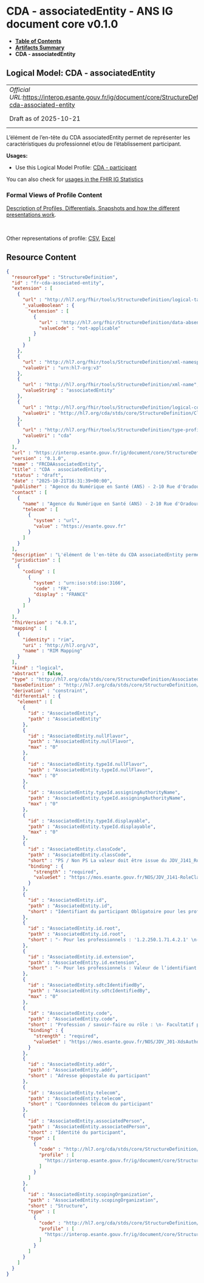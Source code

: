 # CDA - associatedEntity - ANS IG document core v0.1.0

* [**Table of Contents**](toc.md)
* [**Artifacts Summary**](artifacts.md)
* **CDA - associatedEntity**

## Logical Model: CDA - associatedEntity 

| | |
| :--- | :--- |
| *Official URL*:https://interop.esante.gouv.fr/ig/document/core/StructureDefinition/fr-cda-associated-entity | *Version*:0.1.0 |
| Draft as of 2025-10-21 | *Computable Name*:FRCDAAssociatedEntity |

 
L’élément de l’en-tête du CDA associatedEntity permet de représenter les caractéristiques du professionnel et/ou de l’établissement participant. 

**Usages:**

* Use this Logical Model Profile: [CDA - participant](StructureDefinition-fr-cda-participant.md)

You can also check for [usages in the FHIR IG Statistics](https://packages2.fhir.org/xig/ans.document.fr.core|current/StructureDefinition/fr-cda-associated-entity)

### Formal Views of Profile Content

 [Description of Profiles, Differentials, Snapshots and how the different presentations work](http://build.fhir.org/ig/FHIR/ig-guidance/readingIgs.html#structure-definitions). 

 

Other representations of profile: [CSV](StructureDefinition-fr-cda-associated-entity.csv), [Excel](StructureDefinition-fr-cda-associated-entity.xlsx) 



## Resource Content

```json
{
  "resourceType" : "StructureDefinition",
  "id" : "fr-cda-associated-entity",
  "extension" : [
    {
      "url" : "http://hl7.org/fhir/tools/StructureDefinition/logical-target",
      "_valueBoolean" : {
        "extension" : [
          {
            "url" : "http://hl7.org/fhir/StructureDefinition/data-absent-reason",
            "valueCode" : "not-applicable"
          }
        ]
      }
    },
    {
      "url" : "http://hl7.org/fhir/tools/StructureDefinition/xml-namespace",
      "valueUri" : "urn:hl7-org:v3"
    },
    {
      "url" : "http://hl7.org/fhir/tools/StructureDefinition/xml-name",
      "valueString" : "associatedEntity"
    },
    {
      "url" : "http://hl7.org/fhir/tools/StructureDefinition/logical-container",
      "valueUri" : "http://hl7.org/cda/stds/core/StructureDefinition/ClinicalDocument"
    },
    {
      "url" : "http://hl7.org/fhir/tools/StructureDefinition/type-profile-style",
      "valueUri" : "cda"
    }
  ],
  "url" : "https://interop.esante.gouv.fr/ig/document/core/StructureDefinition/fr-cda-associated-entity",
  "version" : "0.1.0",
  "name" : "FRCDAAssociatedEntity",
  "title" : "CDA - associatedEntity",
  "status" : "draft",
  "date" : "2025-10-21T16:31:39+00:00",
  "publisher" : "Agence du Numérique en Santé (ANS) - 2-10 Rue d'Oradour-sur-Glane, 75015 Paris",
  "contact" : [
    {
      "name" : "Agence du Numérique en Santé (ANS) - 2-10 Rue d'Oradour-sur-Glane, 75015 Paris",
      "telecom" : [
        {
          "system" : "url",
          "value" : "https://esante.gouv.fr"
        }
      ]
    }
  ],
  "description" : "L'élément de l'en-tête du CDA associatedEntity permet de représenter les caractéristiques du professionnel et/ou de l'établissement participant.",
  "jurisdiction" : [
    {
      "coding" : [
        {
          "system" : "urn:iso:std:iso:3166",
          "code" : "FR",
          "display" : "FRANCE"
        }
      ]
    }
  ],
  "fhirVersion" : "4.0.1",
  "mapping" : [
    {
      "identity" : "rim",
      "uri" : "http://hl7.org/v3",
      "name" : "RIM Mapping"
    }
  ],
  "kind" : "logical",
  "abstract" : false,
  "type" : "http://hl7.org/cda/stds/core/StructureDefinition/AssociatedEntity",
  "baseDefinition" : "http://hl7.org/cda/stds/core/StructureDefinition/AssociatedEntity",
  "derivation" : "constraint",
  "differential" : {
    "element" : [
      {
        "id" : "AssociatedEntity",
        "path" : "AssociatedEntity"
      },
      {
        "id" : "AssociatedEntity.nullFlavor",
        "path" : "AssociatedEntity.nullFlavor",
        "max" : "0"
      },
      {
        "id" : "AssociatedEntity.typeId.nullFlavor",
        "path" : "AssociatedEntity.typeId.nullFlavor",
        "max" : "0"
      },
      {
        "id" : "AssociatedEntity.typeId.assigningAuthorityName",
        "path" : "AssociatedEntity.typeId.assigningAuthorityName",
        "max" : "0"
      },
      {
        "id" : "AssociatedEntity.typeId.displayable",
        "path" : "AssociatedEntity.typeId.displayable",
        "max" : "0"
      },
      {
        "id" : "AssociatedEntity.classCode",
        "path" : "AssociatedEntity.classCode",
        "short" : "PS / Non PS La valeur doit être issue du JDV_J141_RoleClass_CISIS (1.2.250.1.213.1.1.5.588).",
        "binding" : {
          "strength" : "required",
          "valueSet" : "https://mos.esante.gouv.fr/NOS/JDV_J141-RoleClass-CISIS/FHIR/JDV-J141-RoleClass-CISIS"
        }
      },
      {
        "id" : "AssociatedEntity.id",
        "path" : "AssociatedEntity.id",
        "short" : "Identifiant du participant Obligatoire pour les professionnels"
      },
      {
        "id" : "AssociatedEntity.id.root",
        "path" : "AssociatedEntity.id.root",
        "short" : "- Pour les professionnels : '1.2.250.1.71.4.2.1' \n- Pour les autres : libre"
      },
      {
        "id" : "AssociatedEntity.id.extension",
        "path" : "AssociatedEntity.id.extension",
        "short" : "- Pour les professionnels : Valeur de l’identifiant du professionnel participant. Source : valeur de PS_IdNat (voir annexe [6]) \n- Pour les autres : libre"
      },
      {
        "id" : "AssociatedEntity.sdtcIdentifiedBy",
        "path" : "AssociatedEntity.sdtcIdentifiedBy",
        "max" : "0"
      },
      {
        "id" : "AssociatedEntity.code",
        "path" : "AssociatedEntity.code",
        "short" : "Profession / savoir-faire ou rôle : \n- Facultatif pour les PS, non PS et systèmes \n- Facultatif pour patient/usager",
        "binding" : {
          "strength" : "required",
          "valueSet" : "https://mos.esante.gouv.fr/NOS/JDV_J01-XdsAuthorSpecialty-CISIS/FHIR/JDV-J01-XdsAuthorSpecialty-CISIS"
        }
      },
      {
        "id" : "AssociatedEntity.addr",
        "path" : "AssociatedEntity.addr",
        "short" : "Adresse géopostale du participant"
      },
      {
        "id" : "AssociatedEntity.telecom",
        "path" : "AssociatedEntity.telecom",
        "short" : "Coordonnées télécom du participant"
      },
      {
        "id" : "AssociatedEntity.associatedPerson",
        "path" : "AssociatedEntity.associatedPerson",
        "short" : "Identité du participant",
        "type" : [
          {
            "code" : "http://hl7.org/cda/stds/core/StructureDefinition/Person",
            "profile" : [
              "https://interop.esante.gouv.fr/ig/document/core/StructureDefinition/fr-cda-assigned-person"
            ]
          }
        ]
      },
      {
        "id" : "AssociatedEntity.scopingOrganization",
        "path" : "AssociatedEntity.scopingOrganization",
        "short" : "Structure",
        "type" : [
          {
            "code" : "http://hl7.org/cda/stds/core/StructureDefinition/Organization",
            "profile" : [
              "https://interop.esante.gouv.fr/ig/document/core/StructureDefinition/fr-cda-represented-organization"
            ]
          }
        ]
      }
    ]
  }
}

```
